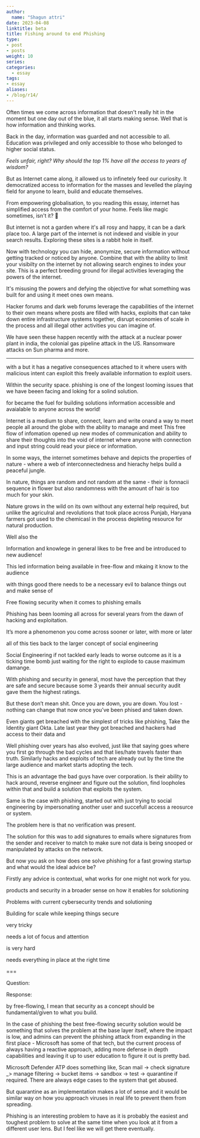 ```yaml
---
author:
  name: "Shagun attri"
date: 2023-04-08
linktitle: beta
title: Fishing around to end Phishing
type:
- post
- posts
weight: 10
series:
categories:
  - essay
tags:
- essay
aliases:
- /blog/r14/
---
```


Often times we come across information that doesn't really hit in the moment but one day out of the blue, it all starts making sense. Well that is how information and thinking works.

Back in the day, information was guarded and not accessible to all. Education was privileged and only accessible to those who belonged to higher social status.

*Feels unfair, right? Why should the top 1% have all the access to years of wisdom?*

But as Internet came along, it allowed us to infinetely feed our curiosity. It democratized access to information for the masses and levelled the playing field for anyone to learn, build and educate themselves.

From empowering globalisation, to you reading this essay, internet has simplified access from the comfort of your home. Feels like magic sometimes, isn't it? 💫

But internet is not a garden where it's all rosy and happy, it can be a dark place too. A large part of the internet is not indexed and visible in your search results. Exploring these sites is a rabbit hole in itself.

<!-- Look at hobby fishermen for a moment, when they are out fishing, they scout locations, check the type of water, what type of fish breed in them and then pick the spot to fish for the day, scouting these locations is similar to how you would find sites on the internet. -->

Now with technology you can hide, anonymize, secure information without getting tracked or noticed by anyone. Combine that with the ability to limit your visibilty on the internet by not allowing search engines to index your site. This is a perfect breeding ground for illegal activities leveraging the powers of the internet.
 
It's misusing the powers and defying the objective for what something was built for and using it meet ones own means.

Hacker forums and dark web forums leverage the capabilities of the internet to their own means where posts are filled with hacks, exploits that can take down entire infrastructure systems together, disrupt economies of scale in the process and all illegal other activities you can imagine of.

We have seen these happen recently with the attack at a nuclear power plant in india, the colonial gas pipeline attack in the US. Ransomware attacks on Sun pharma and more. 

--- 

with a but it has a negative consequences attached to it where users with malicious intent can exploit this freely available information to exploit users.

Within the security space. phishing is one of the longest looming issues that we have beeen facing and loking for a solind solution.

for became the fuel for building solutions information accessible and avaialable to anyone across the world!

Internet is a medium to share, connect, learn and write onand a way to meet people all around the globe with the ability to manage and meet
This free flow of infomation opened up new modes of communication and ability to share their thoughts into the void of internet where anyone with connection and input string could read your piece or information.

In some ways, the internet sometimes behave and depicts the properties of nature - where a web of interconnectedness and hierachy helps build a peaceful jungle.

In nature, things are random and not random at the same - their is fonnacii sequence in flower but also randomness with the amount of hair is too much for your skin.

Nature grows in the wild on its own without any external help required, but unlike the agriculral and revolutions that took place across Punjab, Haryana farmers got used to the chemicasl in the process depleting resource for natural production.

Well also the  


Information and knowlege in general likes to be free and be introduced to new audience!

This led information being available in free-flow and mkaing it know to the audience

with things good there needs to be a necessary evil to balance things out and make sense of 

 Free flowing security when it comes to phishing emails

Phishing has been looming all across for several years from the dawn of hacking and exploitation. 

It’s more a phenomenon you come across sooner or later, with more or later

all of this ties back to the larger concept of social engineering

Social Engineering if not tackled early leads to worse outcome as it is a ticking time bomb just waiting for the right to explode to cause maximum damange.

With phishing and security in general, most have the perception that they are safe and secure because some 3 yeards their annual security audit gave them the highest ratings. 

But these don’t mean shit. Once you are down, you are down. You lost - nothing can change that now once you’ve been phised and taken down.

Even giants get breached with the simplest of tricks like phishing, Take the Identity giant Okta. Late last year they got breached and hackers had access to their data and

Well phishing over years has also evolved, just like that saying goes where you first go through the bad cycles and that lies/hate travels faster than truth. Similarly hacks and exploits of tech are already out by the time the large audience and market starts adopting the tech. 

This is an advantage the bad guys have over corporation. Is their ability to hack around, reverse engineer and figure out the solution, find loopholes within that and build a solution that exploits the system.

Same is the case with phishing,  started out with just trying to social engineering by impersonating another user and succefull access a reosurce or system.

The problem here is that no verification was present.

The solution for this was to add signatures to emails where signatures from the sender and receiver to match  to make sure not data is being snooped or manipulated by attacks on the network.

But now you ask on how does one solve phishing for a fast  growing startup and what would the ideal advice be?

Firstly any advice is contextual, what works for one might not work for you.

products and security in a broader sense on how it enables for solutioning

Problems with current cybersecurity trends and solutioning

Building for scale while keeping things secure

very tricky

needs a lot of focus and attention

is very hard

needs everything in place at the right time

===

Question:

Response:

by free-flowing, I mean that security as a concept should be fundamental/given to what you build.

In the case of phishing the best free-flowing security solution would be something that solves the problem at the base layer itself, where the impact is low, and admins can prevent the phishing attack from expanding in the first place - Microsoft has some of that tech, but the current process of always having a reactive approach, adding more defense in depth capabilities and leaving it up to user education to figure it out is pretty bad. 

Microsoft Defender ATP does something like, Scan mail -> check signature _> manage filtering -> bucket items -> sandbox -> test -> quarantine if required. There are always edge cases to the system that get abused.

But quarantine as an implementation makes a lot of sense and it would be similar way on how you approach viruses in real life to prevent them from spreading.

Phishing is an interesting problem to have as it is probably the easiest and toughest problem to solve at the same time when you look at it from a different user lens. But I feel like we will get there eventually.

